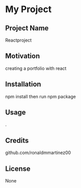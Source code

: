 # My Project

## Project Name

Reactproject

## Motivation

creating a portfolio with react

## Installation

npm install then run npm package 

## Usage

.

## Credits

github.com/ronaldmmartinez00

## License

None